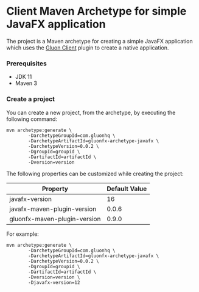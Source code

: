 # Client Maven Archetype for simple JavaFX application

The project is a Maven archetype for creating a simple JavaFX application
which uses the [Gluon Client](https://docs.gluonhq.com/client/) plugin to create a native application.

### Prerequisites

* JDK 11
* Maven 3

### Create a project

You can create a new project, from the archetype, by executing the following command:

```
mvn archetype:generate \
        -DarchetypeGroupId=com.gluonhq \
        -DarchetypeArtifactId=gluonfx-archetype-javafx \
        -DarchetypeVersion=0.0.2 \
        -DgroupId=groupid \
        -DartifactId=artifactId \
        -Dversion=version
```

The following properties can be customized while creating the project:

| Property                     | Default Value |
| ---------------------------- | ------------- |
| javafx-version               |  16           |
| javafx-maven-plugin-version  |  0.0.6        |
| gluonfx-maven-plugin-version |  0.9.0        |

For example:

```
mvn archetype:generate \
        -DarchetypeGroupId=com.gluonhq \
        -DarchetypeArtifactId=gluonfx-archetype-javafx \
        -DarchetypeVersion=0.0.2 \
        -DgroupId=groupid \
        -DartifactId=artifactId \
        -Dversion=version \
        -Djavafx-version=12
```
